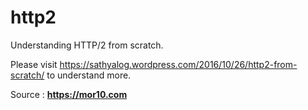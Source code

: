 # http2
Understanding HTTP/2 from scratch.

Please visit https://sathyalog.wordpress.com/2016/10/26/http2-from-scratch/ to understand more.

Source : **https://mor10.com**
